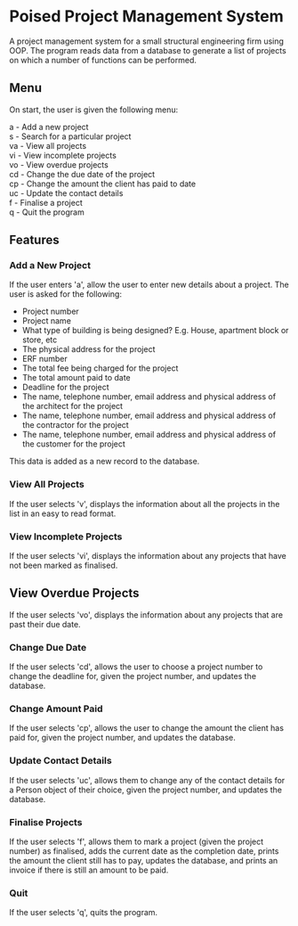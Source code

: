# Poised Project Management System

A project management system for a small structural engineering firm using OOP.
The program reads data from a database to generate a list of projects on which
a number of functions can be performed.

## Menu

On start, the user is given the following menu:

a  - Add a new project\
s  - Search for a particular project\
va - View all projects\
vi - View incomplete projects\
vo - View overdue projects\
cd - Change the due date of the project\
cp - Change the amount the client has paid to date\
uc - Update the contact details\
f  - Finalise a project\
q  - Quit the program

## Features

### Add a New Project

If the user enters 'a', allow the user to enter new details about a project.
The user is asked for the following:

- Project number
- Project name
- What type of building is being designed? E.g. House, apartment block or
store, etc
- The physical address for the project
- ERF number
- The total fee being charged for the project
- The total amount paid to date
- Deadline for the project
- The name, telephone number, email address and physical address of the
architect for the project
- The name, telephone number, email address and physical address of the
contractor for the project
- The name, telephone number, email address and physical address of the
customer for the project

This data is added as a new record to the database.

### View All Projects

If the user selects 'v', displays the information about all the projects in the
list in an easy to read format.

### View Incomplete Projects

If the user selects 'vi', displays the information about any projects that have
not been marked as finalised.

## View Overdue Projects

If the user selects 'vo', displays the information about any projects that are
past their due date.

### Change Due Date

If the user selects 'cd', allows the user to choose a project number to change
the deadline for, given the project number, and updates the database.

### Change Amount Paid

If the user selects 'cp', allows the user to change the amount the client has
paid for, given the project number, and updates the database.

### Update Contact Details

If the user selects 'uc', allows them to change any of the contact details
for a Person object of their choice, given the project number, and updates the
database.

### Finalise Projects

If the user selects 'f', allows them to mark a project (given the project
number) as finalised, adds the current date as the completion date, prints the
amount the client still has to pay, updates the database, and prints an invoice
if there is still an amount to be paid.

### Quit

If the user selects 'q', quits the program.
